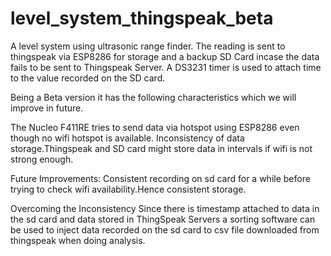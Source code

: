 # level_system_thingspeak_beta
A level  system using ultrasonic range finder. The reading is sent to thingspeak via ESP8286 for storage and a backup SD Card incase the data fails to be sent to Thingspeak Server. A DS3231 timer is used to attach time to the value recorded on the SD card.

Being a Beta version it has the following characteristics which we will improve in future.

The Nucleo F411RE tries to send data via hotspot using ESP8286 even though no wifi hotspot is available.
Inconsistency of data storage.Thingspeak and SD card might store data in intervals if wifi is not strong enough.

Future Improvements:
Consistent recording on sd card for a while before trying to check wifi availability.Hence consistent storage.

Overcoming the Inconsistency
Since there is timestamp attached to data in the sd card and data stored in ThingSpeak Servers a sorting software can be used to inject data recorded on the sd card to csv file downloaded from thingspeak when doing analysis.


